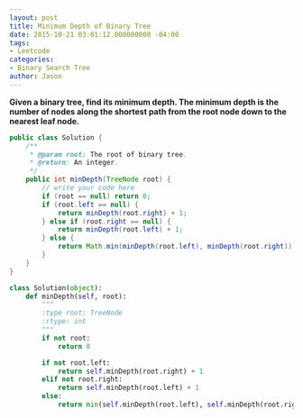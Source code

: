 ```yaml
---
layout: post
title: Minimum Depth of Binary Tree
date: 2015-10-21 03:01:12.000000000 -04:00
tags:
- Leetcode
categories:
- Binary Search Tree
author: Jason
---
```

**Given a binary tree, find its minimum depth. The minimum depth is the number of nodes along the shortest path from the root node down to the nearest leaf node.**


``` java
public class Solution {
    /**
     * @param root: The root of binary tree.
     * @return: An integer.
     */
    public int minDepth(TreeNode root) {
        // write your code here
        if (root == null) return 0;
        if (root.left == null) {
            return minDepth(root.right) + 1;
        } else if (root.right == null) {
            return minDepth(root.left) + 1;
        } else {
            return Math.min(minDepth(root.left), minDepth(root.right)) + 1;
        }
    }
}
```

``` python
class Solution(object):
    def minDepth(self, root):
        """
        :type root: TreeNode
        :rtype: int
        """
        if not root:
            return 0

        if not root.left:
            return self.minDepth(root.right) + 1
        elif not root.right:
            return self.minDepth(root.left) + 1
        else:
            return min(self.minDepth(root.left), self.minDepth(root.right)) + 1
```

